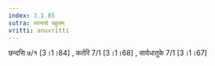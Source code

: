 ```yaml
---
index: 3.1.85
sutra: व्यत्ययो बहुलम्
vritti: anuvritti
---
```


छन्दसि ७/१ [3।1।84] ,  कर्तरि 7/1 [3।1।68] , सार्वधातुके 7/1 [3।1।67]